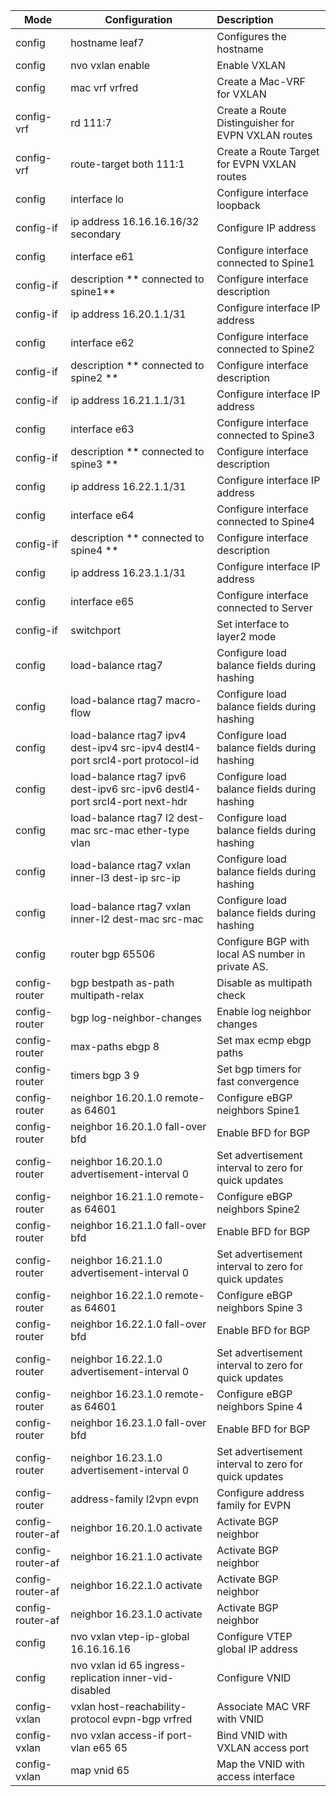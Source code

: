 

| Mode             | Configuration                                                | Description                                          |
| ---------------- | ------------------------------------------------------------ | :--------------------------------------------------- |
| config           | hostname leaf7                                               | Configures the hostname                              |
| config           | nvo vxlan enable                                             | Enable VXLAN                                         |
| config           | mac vrf vrfred                                               | Create a Mac-VRF for VXLAN                           |
| config-vrf       | rd 111:7                                                     | Create a Route Distinguisher for EVPN VXLAN routes   |
| config-vrf       | route-target both 111:1                                      | Create a Route Target for EVPN VXLAN routes          |
| config           | interface lo                                                 | Configure interface loopback                         |
| config-if        | ip address 16.16.16.16/32 secondary                          | Configure IP address                                 |
| config           | interface e61                                                | Configure interface connected  to Spine1             |
| config-if        | description ** connected to spine1**                         | Configure interface description                      |
| config-if        | ip address 16.20.1.1/31                                      | Configure interface IP address                       |
| config           | interface e62                                                | Configure interface connected to Spine2              |
| config-if        | description ** connected to spine2 **                        | Configure interface description                      |
| config-if        | ip address 16.21.1.1/31                                      | Configure interface IP address                       |
| config           | interface e63                                                | Configure interface connected to Spine3              |
| config-if        | description ** connected to spine3 **                        | Configure interface description                      |
| config           | ip address 16.22.1.1/31                                      | Configure interface IP address                       |
| config           | interface e64                                                | Configure interface connected to Spine4              |
| config-if        | description ** connected to spine4 **                        | Configure interface description                      |
| config           | ip address 16.23.1.1/31                                      | Configure interface IP address                       |
| config           | interface e65                                                | Configure interface connected to Server              |
| config-if        | switchport                                                   | Set interface to layer2 mode                         |
| config           | load-balance rtag7                                           | Configure load balance fields during hashing         |
| config           | load-balance rtag7 macro-flow                                | Configure load balance fields during hashing         |
| config           | load-balance rtag7 ipv4 dest-ipv4 src-ipv4 destl4-port srcl4-port protocol-id | Configure load balance fields during hashing         |
| config           | load-balance rtag7 ipv6 dest-ipv6 src-ipv6 destl4-port srcl4-port next-hdr | Configure load balance fields during hashing         |
| config           | load-balance rtag7 l2 dest-mac src-mac ether-type vlan       | Configure load balance fields during hashing         |
| config           | load-balance rtag7 vxlan inner-l3 dest-ip src-ip             | Configure load balance fields during hashing         |
| config           | load-balance rtag7 vxlan inner-l2 dest-mac src-mac           | Configure load balance fields during hashing         |
| config           | router bgp 65506                                             | Configure BGP with local AS number in private AS.    |
| config-router    | bgp bestpath as-path multipath-relax                         | Disable as multipath check                           |
| config-router    | bgp log-neighbor-changes                                     | Enable log neighbor changes                          |
| config-router    | max-paths ebgp 8                                             | Set max ecmp ebgp paths                              |
| config-router    | timers bgp 3 9                                               | Set bgp timers for fast convergence                  |
| config-router    | neighbor 16.20.1.0 remote-as 64601                           | Configure eBGP neighbors Spine1                      |
| config-router    | neighbor 16.20.1.0 fall-over bfd                             | Enable BFD for BGP                                   |
| config-router    | neighbor 16.20.1.0 advertisement-interval 0                  | Set advertisement interval to zero for quick updates |
| config-router    | neighbor 16.21.1.0 remote-as 64601                           | Configure eBGP neighbors Spine2                      |
| config-router    | neighbor 16.21.1.0 fall-over bfd                             | Enable BFD for BGP                                   |
| config-router    | neighbor 16.21.1.0 advertisement-interval 0                  | Set advertisement interval to zero for quick updates |
| config-router    | neighbor 16.22.1.0 remote-as 64601                           | Configure eBGP neighbors Spine 3                     |
| config-router    | neighbor 16.22.1.0 fall-over bfd                             | Enable BFD for BGP                                   |
| config-router    | neighbor 16.22.1.0 advertisement-interval 0                  | Set advertisement interval to zero for quick updates |
| config-router    | neighbor 16.23.1.0 remote-as 64601                           | Configure eBGP neighbors Spine 4                     |
| config-router    | neighbor 16.23.1.0 fall-over bfd                             | Enable BFD for BGP                                   |
| config-router    | neighbor 16.23.1.0 advertisement-interval 0                  | Set advertisement interval to zero for quick updates |
| config-router    | address-family l2vpn evpn                                    | Configure address family for EVPN                    |
| config-router-af | neighbor 16.20.1.0 activate                                  | Activate BGP neighbor                                |
| config-router-af | neighbor 16.21.1.0 activate                                  | Activate BGP neighbor                                |
| config-router-af | neighbor 16.22.1.0 activate                                  | Activate BGP neighbor                                |
| config-router-af | neighbor 16.23.1.0 activate                                  | Activate BGP neighbor                                |
| config           | nvo vxlan vtep-ip-global 16.16.16.16                         | Configure VTEP global IP address                     |
| config           | nvo vxlan id 65 ingress-replication inner-vid-disabled       | Configure VNID                                       |
| config-vxlan     | vxlan host-reachability-protocol evpn-bgp vrfred             | Associate MAC VRF with VNID                          |
| config-vxlan     | nvo vxlan access-if port-vlan e65 65                         | Bind VNID with VXLAN access port                     |
| config-vxlan     | map vnid 65                                                  | Map the VNID with access interface                   |

